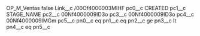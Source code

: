 <?xml version="1.0" encoding="UTF-8"?>
<CustomMetadata xmlns="http://soap.sforce.com/2006/04/metadata" xmlns:xsi="http://www.w3.org/2001/XMLSchema-instance" xmlns:xsd="http://www.w3.org/2001/XMLSchema">
    <label>OP_M_Ventas</label>
    <protected>false</protected>
    <values>
        <field>Link__c</field>
        <value xsi:type="xsd:string">/00Of4000003MIHF</value>
    </values>
    <values>
        <field>pc0__c</field>
        <value xsi:type="xsd:string">CREATED</value>
    </values>
    <values>
        <field>pc1__c</field>
        <value xsi:type="xsd:string">STAGE_NAME</value>
    </values>
    <values>
        <field>pc2__c</field>
        <value xsi:type="xsd:string">00Nf4000009ID3o</value>
    </values>
    <values>
        <field>pc3__c</field>
        <value xsi:type="xsd:string">00Nf4000009ID3o</value>
    </values>
    <values>
        <field>pc4__c</field>
        <value xsi:type="xsd:string">00Nf4000009IMGm</value>
    </values>
    <values>
        <field>pc5__c</field>
        <value xsi:nil="true"/>
    </values>
    <values>
        <field>pn0__c</field>
        <value xsi:type="xsd:string">eq</value>
    </values>
    <values>
        <field>pn1__c</field>
        <value xsi:type="xsd:string">eq</value>
    </values>
    <values>
        <field>pn2__c</field>
        <value xsi:type="xsd:string">ge</value>
    </values>
    <values>
        <field>pn3__c</field>
        <value xsi:type="xsd:string">lt</value>
    </values>
    <values>
        <field>pn4__c</field>
        <value xsi:type="xsd:string">eq</value>
    </values>
    <values>
        <field>pn5__c</field>
        <value xsi:nil="true"/>
    </values>
</CustomMetadata>
